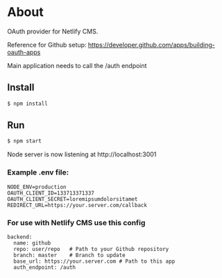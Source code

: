 # About

OAuth provider for Netlify CMS.

Reference for Github setup: https://developer.github.com/apps/building-oauth-apps

Main application needs to call the /auth endpoint

## Install

```sh
$ npm install
```

## Run

```sh
$ npm start
```

Node server is now listening at http://localhost:3001

### Example .env file:

```
NODE_ENV=production
OAUTH_CLIENT_ID=133713371337
OAUTH_CLIENT_SECRET=loremipsumdolorsitamet
REDIRECT_URL=https://your.server.com/callback
```

### For use with Netlify CMS use this config

```
backend:
  name: github
  repo: user/repo   # Path to your Github repository
  branch: master    # Branch to update
  base_url: https://your.server.com # Path to this app
  auth_endpoint: /auth
```
